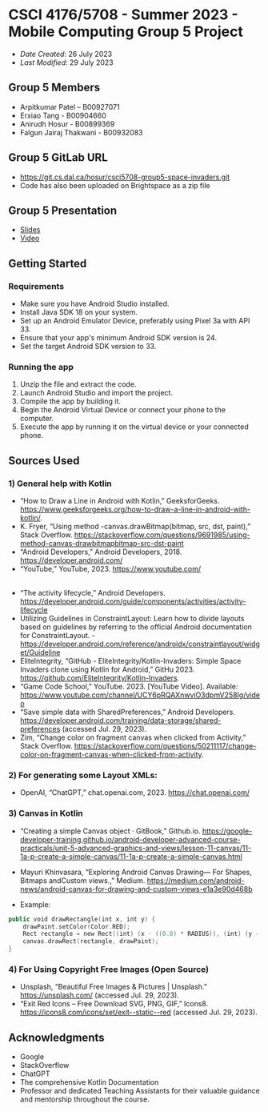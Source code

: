 # CSCI 4176/5708 - Summer 2023 - Mobile Computing Group 5 Project

* *Date Created*: 26 July 2023
* *Last Modified*: 29 July 2023

## Group 5 Members
* Arpitkumar Patel – B00927071
* Erxiao Tang - B00904660
* Anirudh Hosur - B00899369
* Falgun Jairaj Thakwani - B00932083

## Group 5 GitLab URL
* https://git.cs.dal.ca/hosur/csci5708-group5-space-invaders.git
* Code has also been uploaded on Brightspace as a zip file

## Group 5 Presentation
- [Slides](https://pitch.com/public/1427ec3a-e302-4e7a-aa63-83dfe0122f47)
- [Video](https://dalu-my.sharepoint.com/:v:/g/personal/ar260217_dal_ca/EcWxEWpPBE1FmoA1BBx9S5oBELBhOq_gjiD98RDG-ircYQ?e=aEljC1)

## Getting Started

### Requirements
* Make sure you have Android Studio installed.
* Install Java SDK 18 on your system.
* Set up an Android Emulator Device, preferably using Pixel 3a with API 33.
* Ensure that your app's minimum Android SDK version is 24.
* Set the target Android SDK version to 33.

### Running the app
1) Unzip the file and extract the code.
2) Launch Android Studio and import the project.
3) Compile the app by building it.
4) Begin the Android Virtual Device or connect your phone to the computer.
5) Execute the app by running it on the virtual device or your connected phone.

## Sources Used

### 1) General help with Kotlin
- “How to Draw a Line in Android with Kotlin,” GeeksforGeeks. https://www.geeksforgeeks.org/how-to-draw-a-line-in-android-with-kotlin/.
- K. Fryer, “Using method -canvas.drawBitmap(bitmap, src, dst, paint),” Stack Overflow. https://stackoverflow.com/questions/9691985/using-method-canvas-drawbitmapbitmap-src-dst-paint
- “Android Developers,” Android Developers, 2018. https://developer.android.com/
- “YouTube,” YouTube, 2023. https://www.youtube.com/
  <br /> <br />

* “The activity lifecycle,” Android Developers. https://developer.android.com/guide/components/activities/activity-lifecycle
* Utilizing Guidelines in ConstraintLayout: Learn how to divide layouts based on guidelines by referring to the official Android documentation for ConstraintLayout. - https://developer.android.com/reference/androidx/constraintlayout/widget/Guideline
* EliteIntegrity, “GitHub - EliteIntegrity/Kotlin-Invaders: Simple Space Invaders clone using Kotlin for Android,” GitHu 2023. https://github.com/EliteIntegrity/Kotlin-Invaders.
* “Game Code School,” YouTube. 2023. [YouTube Video]. Available: https://www.youtube.com/channel/UCY6pRQAXnwviO3dpmV258Ig/video
* “Save simple data with SharedPreferences,” Android Developers. https://developer.android.com/training/data-storage/shared-preferences (accessed Jul. 29, 2023).
* Zim, “Change color on fragment canvas when clicked from Activity,” Stack Overflow. https://stackoverflow.com/questions/50211117/change-color-on-fragment-canvas-when-clicked-from-activity.


### 2) For generating some Layout XMLs:
- OpenAI, “ChatGPT,” chat.openai.com, 2023. https://chat.openai.com/

### 3) Canvas in Kotlin
* “Creating a simple Canvas object · GitBook,” Github.io. https://google-developer-training.github.io/android-developer-advanced-course-practicals/unit-5-advanced-graphics-and-views/lesson-11-canvas/11-1a-p-create-a-simple-canvas/11-1a-p-create-a-simple-canvas.html
* Mayuri Khinvasara, “Exploring Android Canvas Drawing— For Shapes, Bitmaps andCustom views.,” Medium. https://medium.com/android-news/android-canvas-for-drawing-and-custom-views-e1a3e90d468b

* Example:
```kotlin
public void drawRectangle(int x, int y) {
    drawPaint.setColor(Color.RED);
    Rect rectangle = new Rect((int) (x - ((0.8) * RADIUS)), (int) (y - ((0.6) * RADIUS)), (int) (x + ((0.8) * RADIUS)), (int) (y + ((0.6 * RADIUS))));
    canvas.drawRect(rectangle, drawPaint);
}
```

### 4) For Using Copyright Free Images (Open Source)
- Unsplash, “Beautiful Free Images & Pictures | Unsplash.” https://unsplash.com/ (accessed Jul. 29, 2023).
- “Exit Red Icons – Free Download SVG, PNG, GIF,” Icons8. https://icons8.com/icons/set/exit--static--red (accessed Jul. 29, 2023).


## Acknowledgments

* Google
* StackOverflow
* ChatGPT
* The comprehensive Kotlin Documentation
* Professor and dedicated Teaching Assistants for their valuable guidance and mentorship throughout the course.